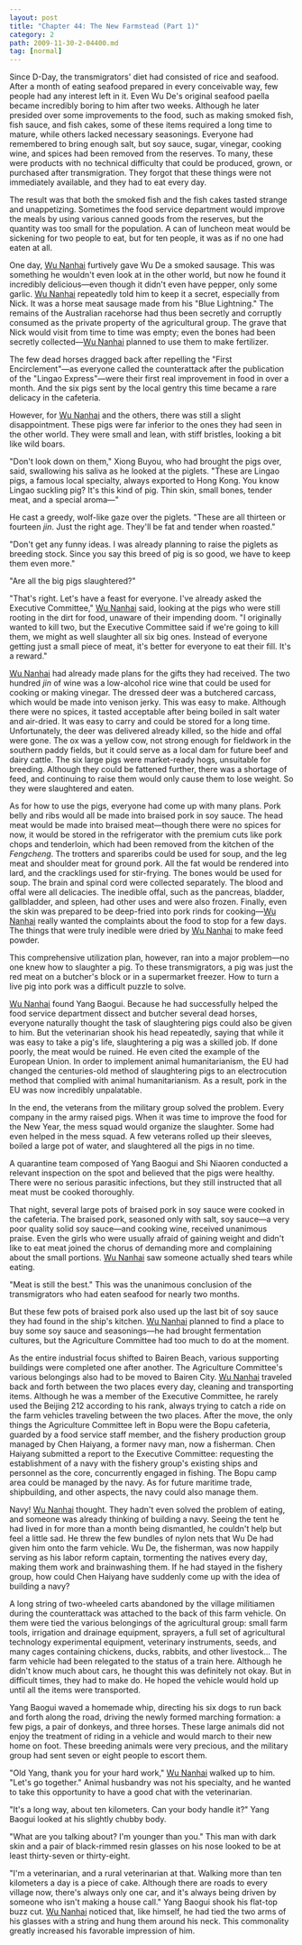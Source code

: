 ```yaml
---
layout: post
title: "Chapter 44: The New Farmstead (Part 1)"
category: 2
path: 2009-11-30-2-04400.md
tag: [normal]
---
```


Since D-Day, the transmigrators' diet had consisted of rice and seafood. After a month of eating seafood prepared in every conceivable way, few people had any interest left in it. Even Wu De's original seafood paella became incredibly boring to him after two weeks. Although he later presided over some improvements to the food, such as making smoked fish, fish sauce, and fish cakes, some of these items required a long time to mature, while others lacked necessary seasonings. Everyone had remembered to bring enough salt, but soy sauce, sugar, vinegar, cooking wine, and spices had been removed from the reserves. To many, these were products with no technical difficulty that could be produced, grown, or purchased after transmigration. They forgot that these things were not immediately available, and they had to eat every day.

The result was that both the smoked fish and the fish cakes tasted strange and unappetizing. Sometimes the food service department would improve the meals by using various canned goods from the reserves, but the quantity was too small for the population. A can of luncheon meat would be sickening for two people to eat, but for ten people, it was as if no one had eaten at all.

One day, [Wu Nanhai][y009] furtively gave Wu De a smoked sausage. This was something he wouldn't even look at in the other world, but now he found it incredibly delicious—even though it didn't even have pepper, only some garlic. [Wu Nanhai][y009] repeatedly told him to keep it a secret, especially from Nick. It was a horse meat sausage made from his "Blue Lightning." The remains of the Australian racehorse had thus been secretly and corruptly consumed as the private property of the agricultural group. The grave that Nick would visit from time to time was empty; even the bones had been secretly collected—[Wu Nanhai][y009] planned to use them to make fertilizer.

The few dead horses dragged back after repelling the "First Encirclement"—as everyone called the counterattack after the publication of the "Lingao Express"—were their first real improvement in food in over a month. And the six pigs sent by the local gentry this time became a rare delicacy in the cafeteria.

However, for [Wu Nanhai][y009] and the others, there was still a slight disappointment. These pigs were far inferior to the ones they had seen in the other world. They were small and lean, with stiff bristles, looking a bit like wild boars.

"Don't look down on them," Xiong Buyou, who had brought the pigs over, said, swallowing his saliva as he looked at the piglets. "These are Lingao pigs, a famous local specialty, always exported to Hong Kong. You know Lingao suckling pig? It's this kind of pig. Thin skin, small bones, tender meat, and a special aroma—"

He cast a greedy, wolf-like gaze over the piglets. "These are all thirteen or fourteen *jin*. Just the right age. They'll be fat and tender when roasted."

"Don't get any funny ideas. I was already planning to raise the piglets as breeding stock. Since you say this breed of pig is so good, we have to keep them even more."

"Are all the big pigs slaughtered?"

"That's right. Let's have a feast for everyone. I've already asked the Executive Committee," [Wu Nanhai][y009] said, looking at the pigs who were still rooting in the dirt for food, unaware of their impending doom. "I originally wanted to kill two, but the Executive Committee said if we're going to kill them, we might as well slaughter all six big ones. Instead of everyone getting just a small piece of meat, it's better for everyone to eat their fill. It's a reward."

[Wu Nanhai][y009] had already made plans for the gifts they had received. The two hundred *jin* of wine was a low-alcohol rice wine that could be used for cooking or making vinegar. The dressed deer was a butchered carcass, which would be made into venison jerky. This was easy to make. Although there were no spices, it tasted acceptable after being boiled in salt water and air-dried. It was easy to carry and could be stored for a long time. Unfortunately, the deer was delivered already killed, so the hide and offal were gone. The ox was a yellow cow, not strong enough for fieldwork in the southern paddy fields, but it could serve as a local dam for future beef and dairy cattle. The six large pigs were market-ready hogs, unsuitable for breeding. Although they could be fattened further, there was a shortage of feed, and continuing to raise them would only cause them to lose weight. So they were slaughtered and eaten.

As for how to use the pigs, everyone had come up with many plans. Pork belly and ribs would all be made into braised pork in soy sauce. The head meat would be made into braised meat—though there were no spices for now, it would be stored in the refrigerator with the premium cuts like pork chops and tenderloin, which had been removed from the kitchen of the *Fengcheng*. The trotters and spareribs could be used for soup, and the leg meat and shoulder meat for ground pork. All the fat would be rendered into lard, and the cracklings used for stir-frying. The bones would be used for soup. The brain and spinal cord were collected separately. The blood and offal were all delicacies. The inedible offal, such as the pancreas, bladder, gallbladder, and spleen, had other uses and were also frozen. Finally, even the skin was prepared to be deep-fried into pork rinds for cooking—[Wu Nanhai][y009] really wanted the complaints about the food to stop for a few days. The things that were truly inedible were dried by [Wu Nanhai][y009] to make feed powder.

This comprehensive utilization plan, however, ran into a major problem—no one knew how to slaughter a pig. To these transmigrators, a pig was just the red meat on a butcher's block or in a supermarket freezer. How to turn a live pig into pork was a difficult puzzle to solve.

[Wu Nanhai][y009] found Yang Baogui. Because he had successfully helped the food service department dissect and butcher several dead horses, everyone naturally thought the task of slaughtering pigs could also be given to him. But the veterinarian shook his head repeatedly, saying that while it was easy to take a pig's life, slaughtering a pig was a skilled job. If done poorly, the meat would be ruined. He even cited the example of the European Union. In order to implement animal humanitarianism, the EU had changed the centuries-old method of slaughtering pigs to an electrocution method that complied with animal humanitarianism. As a result, pork in the EU was now incredibly unpalatable.

In the end, the veterans from the military group solved the problem. Every company in the army raised pigs. When it was time to improve the food for the New Year, the mess squad would organize the slaughter. Some had even helped in the mess squad. A few veterans rolled up their sleeves, boiled a large pot of water, and slaughtered all the pigs in no time.

A quarantine team composed of Yang Baogui and Shi Niaoren conducted a relevant inspection on the spot and believed that the pigs were healthy. There were no serious parasitic infections, but they still instructed that all meat must be cooked thoroughly.

That night, several large pots of braised pork in soy sauce were cooked in the cafeteria. The braised pork, seasoned only with salt, soy sauce—a very poor quality solid soy sauce—and cooking wine, received unanimous praise. Even the girls who were usually afraid of gaining weight and didn't like to eat meat joined the chorus of demanding more and complaining about the small portions. [Wu Nanhai][y009] saw someone actually shed tears while eating.

"Meat is still the best." This was the unanimous conclusion of the transmigrators who had eaten seafood for nearly two months.

But these few pots of braised pork also used up the last bit of soy sauce they had found in the ship's kitchen. [Wu Nanhai][y009] planned to find a place to buy some soy sauce and seasonings—he had brought fermentation cultures, but the Agriculture Committee had too much to do at the moment.

As the entire industrial focus shifted to Bairen Beach, various supporting buildings were completed one after another. The Agriculture Committee's various belongings also had to be moved to Bairen City. [Wu Nanhai][y009] traveled back and forth between the two places every day, cleaning and transporting items. Although he was a member of the Executive Committee, he rarely used the Beijing 212 according to his rank, always trying to catch a ride on the farm vehicles traveling between the two places. After the move, the only things the Agriculture Committee left in Bopu were the Bopu cafeteria, guarded by a food service staff member, and the fishery production group managed by Chen Haiyang, a former navy man, now a fisherman. Chen Haiyang submitted a report to the Executive Committee: requesting the establishment of a navy with the fishery group's existing ships and personnel as the core, concurrently engaged in fishing. The Bopu camp area could be managed by the navy. As for future maritime trade, shipbuilding, and other aspects, the navy could also manage them.

Navy! [Wu Nanhai][y009] thought. They hadn't even solved the problem of eating, and someone was already thinking of building a navy. Seeing the tent he had lived in for more than a month being dismantled, he couldn't help but feel a little sad. He threw the few bundles of nylon nets that Wu De had given him onto the farm vehicle. Wu De, the fisherman, was now happily serving as his labor reform captain, tormenting the natives every day, making them work and brainwashing them. If he had stayed in the fishery group, how could Chen Haiyang have suddenly come up with the idea of building a navy?

A long string of two-wheeled carts abandoned by the village militiamen during the counterattack was attached to the back of this farm vehicle. On them were tied the various belongings of the agricultural group: small farm tools, irrigation and drainage equipment, sprayers, a full set of agricultural technology experimental equipment, veterinary instruments, seeds, and many cages containing chickens, ducks, rabbits, and other livestock... The farm vehicle had been relegated to the status of a train here. Although he didn't know much about cars, he thought this was definitely not okay. But in difficult times, they had to make do. He hoped the vehicle would hold up until all the items were transported.

Yang Baogui waved a homemade whip, directing his six dogs to run back and forth along the road, driving the newly formed marching formation: a few pigs, a pair of donkeys, and three horses. These large animals did not enjoy the treatment of riding in a vehicle and would march to their new home on foot. These breeding animals were very precious, and the military group had sent seven or eight people to escort them.

"Old Yang, thank you for your hard work," [Wu Nanhai][y009] walked up to him. "Let's go together." Animal husbandry was not his specialty, and he wanted to take this opportunity to have a good chat with the veterinarian.

"It's a long way, about ten kilometers. Can your body handle it?" Yang Baogui looked at his slightly chubby body.

"What are you talking about? I'm younger than you." This man with dark skin and a pair of black-rimmed resin glasses on his nose looked to be at least thirty-seven or thirty-eight.

"I'm a veterinarian, and a rural veterinarian at that. Walking more than ten kilometers a day is a piece of cake. Although there are roads to every village now, there's always only one car, and it's always being driven by someone who isn't making a house call." Yang Baogui shook his flat-top buzz cut. [Wu Nanhai][y009] noticed that, like himself, he had tied the two arms of his glasses with a string and hung them around his neck. This commonality greatly increased his favorable impression of him.

[y009]: /characters/y009 "Wu Nanhai"
